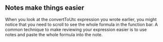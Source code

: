 ## Notes make things easier

When you look at the convertToUtc expression you wrote earlier, you might notice that you need to scroll to see the whole formula in the function bar. A common technique to make reviewing your expression easier is to use notes and paste the whole formula into the note.

